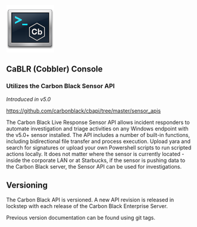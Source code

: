 
![alt tag](docs/cblr-icon_FINAL.png) 
## CaBLR (Cobbler) Console

### Utilizes the Carbon Black Sensor API
*Introduced in v5.0*

  https://github.com/carbonblack/cbapi/tree/master/sensor_apis

The Carbon Black Live Response Sensor API allows incident responders to automate investigation and triage activities on any Windows endpoint with the v5.0+ sensor installed.  The API includes a number of built-in functions, including bidirectional file transfer and process execution.  Upload yara and search for signatures or upload your own Powershell scripts to run scripted actions locally.  It does not matter where the sensor is currently located - inside the corporate LAN or at Starbucks, if the sensor is pushing data to the Carbon Black server, the Sensor API can be used for investigations.

## Versioning

The Carbon Black API is versioned.  A new API revision is released in lockstep with each release of the Carbon Black Enterprise Server.

Previous version documentation can be found using git tags.

